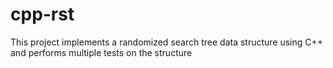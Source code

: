 # cpp-rst
This project implements a randomized search tree data structure using C++ and performs multiple tests on the structure
